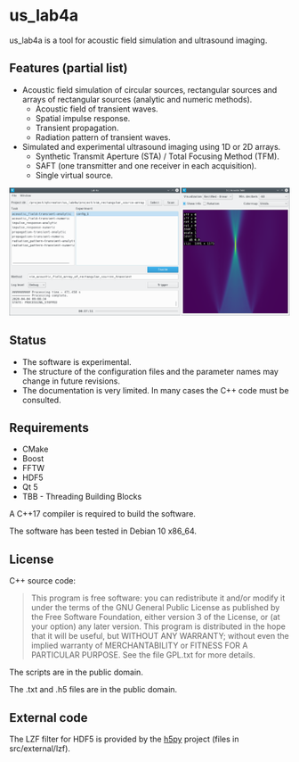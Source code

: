 
us_lab4a
========

us_lab4a is a tool for acoustic field simulation and ultrasound imaging.

Features (partial list)
-----------------------

- Acoustic field simulation of circular sources, rectangular sources and
  arrays of rectangular sources (analytic and numeric methods).
  - Acoustic field of transient waves.
  - Spatial impulse response.
  - Transient propagation.
  - Radiation pattern of transient waves.
- Simulated and experimental ultrasound imaging using 1D or 2D arrays.
  - Synthetic Transmit Aperture (STA) / Total Focusing Method (TFM).
  - SAFT (one transmitter and one receiver in each acquisition).
  - Single virtual source.

![Screenshot](img/screenshot.png "Screenshot")

Status
------

- The software is experimental.
- The structure of the configuration files and the parameter names may change
  in future revisions.
- The documentation is very limited. In many cases the C++ code must be
  consulted.

Requirements
------------

- CMake
- Boost
- FFTW
- HDF5
- Qt 5
- TBB - Threading Building Blocks

A C++17 compiler is required to build the software.

The software has been tested in Debian 10 x86_64.

License
-------

C++ source code:
> This program is free software: you can redistribute it and/or modify
> it under the terms of the GNU General Public License as published by
> the Free Software Foundation, either version 3 of the License, or
> (at your option) any later version.
> This program is distributed in the hope that it will be useful,
> but WITHOUT ANY WARRANTY; without even the implied warranty of
> MERCHANTABILITY or FITNESS FOR A PARTICULAR PURPOSE.  See the
> file GPL.txt for more details.

The scripts are in the public domain.

The .txt and .h5 files are in the public domain.

External code
-------------

The LZF filter for HDF5 is provided by the [h5py][] project
(files in src/external/lzf).

[h5py]: https://www.h5py.org/
